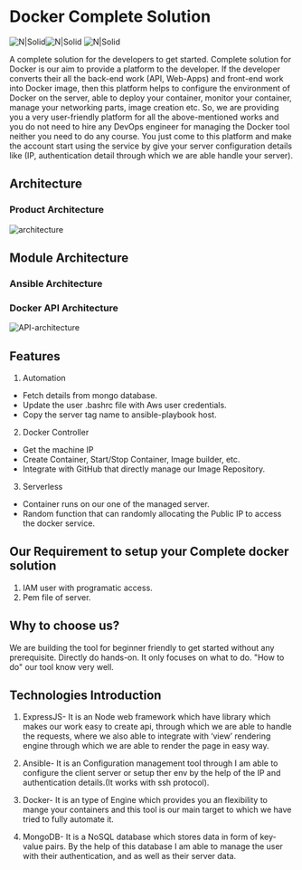 # Docker Complete Solution
![N|Solid](https://cdn.icon-icons.com/icons2/2248/PNG/128/ansible_icon_136957.png)![N|Solid](https://cdn.icon-icons.com/icons2/2415/PNG/128/docker_original_wordmark_logo_icon_146557.png) ![N|Solid](https://cdn.icon-icons.com/icons2/2699/PNG/128/nodejs_logo_icon_169910.png)

A complete solution for the developers to get started.
Complete solution for Docker is our aim to provide a platform to the developer. If the developer converts their all the back-end work (API, Web-Apps) and front-end work into Docker image, then this platform helps to configure the environment of Docker on the server, able to deploy your container, monitor your container, manage your networking parts, image creation etc.
So, we are providing you a very user-friendly platform for all the above-mentioned works and you do not need to hire any DevOps engineer for managing the Docker tool neither you need to do any course.
You just come to this platform and make the account start using the service by give your server configuration details like (IP, authentication detail through which we are able handle your server).

## Architecture
### Product Architecture
![architecture](https://user-images.githubusercontent.com/60294234/160270075-7be4b8b4-263f-4a80-94cd-d67bdad2b400.png)

## Module Architecture
### Ansible Architecture


### Docker API Architecture
![API-architecture](https://user-images.githubusercontent.com/60294234/160270961-905f0216-35c1-4619-afee-e5f8676988f5.png)


## Features
1. Automation
- Fetch details from mongo database.
- Update the user .bashrc file with Aws user credentials.
- Copy the server tag name to ansible-playbook host. 

2. Docker Controller
- Get the machine IP
- Create Container, Start/Stop Container, Image builder, etc.
- Integrate with GitHub that directly manage our Image Repository.

3. Serverless
- Container runs on our one of the managed server.
- Random function that can randomly allocating the Public IP to access the docker service. 


## Our Requirement to setup your Complete docker solution
1. IAM user with programatic access.
3. Pem file of server.

## Why to choose us?
We are building the tool for beginner friendly to get started without any prerequisite. Directly do hands-on. It only focuses on what to do. "How to do" our tool know very well.

## Technologies Introduction
1. ExpressJS- It is an Node web framework which have library which makes our work easy to create api, through which we are able to handle the requests, where we also able to integrate with ‘view’ rendering engine through which we are able to render the page in easy way.

2. Ansible- It is an Configuration management tool through I am able to configure the client server or setup ther env by the help of the IP and authentication details.(It works with ssh protocol).

3. Docker- It is an type of Engine which provides you an flexibility to mange your containers and this tool is our main target to which we have tried to fully automate it.

4. MongoDB- It is a NoSQL database which stores data in form of key-value pairs. By the help of this database I am able to manage the user with their authentication, and as well as their server data.
